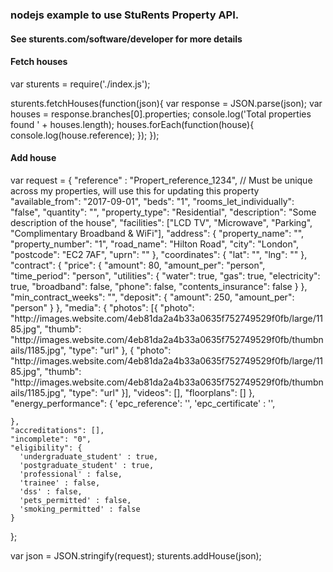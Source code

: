 ### nodejs example to use StuRents Property API.

#### See sturents.com/software/developer for more details

#### Fetch houses

var sturents = require('./index.js');

sturents.fetchHouses(function(json){
  var response = JSON.parse(json);
  var houses = response.branches[0].properties;
  console.log('Total properties found ' + houses.length);
  houses.forEach(function(house){
    console.log(house.reference);
  });
});

#### Add house
var request = {
    "reference" : "Propert_reference_1234", // Must be unique across my properties, will use this for updating this property
    "available_from": "2017-09-01",
    "beds": "1",
    "rooms_let_individually": "false",
    "quantity": "",
    "property_type": "Residential",
    "description": "Some description of the house",
    "facilities": ["LCD TV", "Microwave", "Parking", "Complimentary Broadband & WiFi"],
    "address": {
        "property_name": "",
        "property_number": "1",
        "road_name": "Hilton Road",
        "city": "London",
        "postcode": "EC2 7AF",
        "uprn": ""
    },
    "coordinates": {
        "lat": "",
        "lng": ""
    },
    "contract": {
        "price": {
            "amount": 80,
            "amount_per": "person",
            "time_period": "person",
            "utilities": {
                "water": true,
                "gas": true,
                "electricity": true,
                "broadband": false,
                "phone": false,
                "contents_insurance": false
            }
        },
        "min_contract_weeks": "",
        "deposit": {
            "amount": 250,
            "amount_per": "person"
        }
    },
    "media": {
        "photos": [{
            "photo": "http:\/\/images.website.com\/4eb81da2a4b33a0635f752749529f0fb\/large\/1185.jpg",
            "thumb": "http:\/\/images.website.com\/4eb81da2a4b33a0635f752749529f0fb\/thumbnails\/1185.jpg",
            "type": "url"
        },
        {
            "photo": "http:\/\/images.website.com\/4eb81da2a4b33a0635f752749529f0fb\/large\/1185.jpg",
            "thumb": "http:\/\/images.website.com\/4eb81da2a4b33a0635f752749529f0fb\/thumbnails\/1185.jpg",
            "type": "url"
        }],
    "videos": [],
    "floorplans": []
    },
    "energy_performance": {
      'epc_reference': '',
      'epc_certificate' : '',

    },
    "accreditations": [],
    "incomplete": "0",
    "eligibility": {
      'undergraduate_student' : true,
      'postgraduate_student' : true,
      'professional' : false,
      'trainee' : false,
      'dss' : false,
      'pets_permitted' : false,
      'smoking_permitted' : false
    }
};

var json = JSON.stringify(request);
sturents.addHouse(json);
